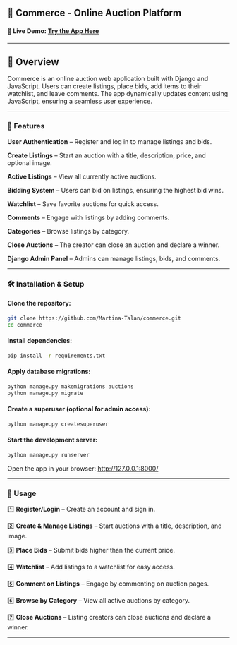 ## 🛒 Commerce - Online Auction Platform

#### 🔗 Live Demo: [Try the App Here](https://commerce-auctions.onrender.com)

---

## 📜 Overview

Commerce is an online auction web application built with Django and JavaScript. Users can create listings, place bids, add items to their watchlist, and leave comments. The app dynamically updates content using JavaScript, ensuring a seamless user experience.

---

### 🚀 Features

**User Authentication** – Register and log in to manage listings and bids.

**Create Listings** – Start an auction with a title, description, price, and optional image.

**Active Listings** – View all currently active auctions.

**Bidding System** – Users can bid on listings, ensuring the highest bid wins.

**Watchlist** – Save favorite auctions for quick access.

**Comments** – Engage with listings by adding comments.

**Categories** – Browse listings by category.

**Close Auctions** – The creator can close an auction and declare a winner.

**Django Admin Panel** – Admins can manage listings, bids, and comments.

---

### 🛠️ Installation & Setup

#### Clone the repository:
```sh
git clone https://github.com/Martina-Talan/commerce.git
cd commerce
```
#### Install dependencies:
```sh
pip install -r requirements.txt
```
#### Apply database migrations:
```sh
python manage.py makemigrations auctions
python manage.py migrate
```
#### Create a superuser (optional for admin access):
```sh
python manage.py createsuperuser
```
#### Start the development server:
```sh
python manage.py runserver
```
Open the app in your browser: http://127.0.0.1:8000/

---

### 📌 Usage

1️⃣ **Register/Login** – Create an account and sign in.

2️⃣ **Create & Manage Listings** – Start auctions with a title, description, and image.

3️⃣ **Place Bids** – Submit bids higher than the current price.

4️⃣ **Watchlist** – Add listings to a watchlist for easy access.

5️⃣ **Comment on Listings** – Engage by commenting on auction pages.

6️⃣ **Browse by Category** – View all active auctions by category.

7️⃣ **Close Auctions** – Listing creators can close auctions and declare a winner.

---
